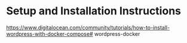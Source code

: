 # Setup and Installation Instructions
https://www.digitalocean.com/community/tutorials/how-to-install-wordpress-with-docker-compose# wordpress-docker
